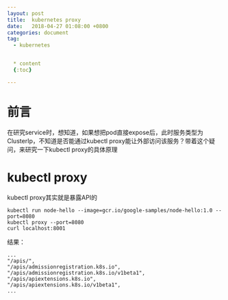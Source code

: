 ```yaml
---
layout: post
title:  kubernetes proxy
date:   2018-04-27 01:08:00 +0800
categories: document
tag:
  - kubernetes


  * content
  {:toc}

---
```


# 前言
在研究service时，想知道，如果想把pod直接expose后，此时服务类型为ClusterIp，不知道是否能通过kubectl proxy能让外部访问该服务？带着这个疑问，来研究一下kubectl proxy的具体原理



# kubectl proxy
kubectl proxy其实就是暴露API的
```
kubectl run node-hello --image=gcr.io/google-samples/node-hello:1.0 --port=8080
kubectl proxy --port=8080
curl localhost:8001
```
结果：
```
...
"/apis/",
"/apis/admissionregistration.k8s.io",
"/apis/admissionregistration.k8s.io/v1beta1",
"/apis/apiextensions.k8s.io",
"/apis/apiextensions.k8s.io/v1beta1",
...
```
